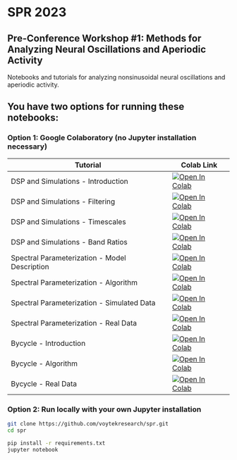 # SPR 2023
## Pre-Conference Workshop #1: Methods for Analyzing Neural Oscillations and Aperiodic Activity ###

Notebooks and tutorials for analyzing nonsinusoidal neural oscillations and aperiodic activity.

## You have two options for running these notebooks:
### Option 1: Google Colaboratory (no Jupyter installation necessary)

| Tutorial | Colab Link |
| - | --- |
|  DSP and Simulations - Introduction | [![Open In Colab](https://colab.research.google.com/assets/colab-badge.svg)](https://colab.research.google.com/github/voytekresearch/spr/blob/master/tutorials/00_dsp_and_sims/dsp_and_sims_00-Introduction.ipynb) |
|  DSP and Simulations - Filtering | [![Open In Colab](https://colab.research.google.com/assets/colab-badge.svg)](https://colab.research.google.com/github/voytekresearch/spr/blob/master/tutorials/00_dsp_and_sims/dsp_and_sims_01-Filtering.ipynb) |
|  DSP and Simulations - Timescales | [![Open In Colab](https://colab.research.google.com/assets/colab-badge.svg)](https://colab.research.google.com/github/voytekresearch/spr/blob/master/tutorials/00_dsp_and_sims/dsp_and_sims_02-Timescales.ipynb) |
|  DSP and Simulations - Band Ratios | [![Open In Colab](https://colab.research.google.com/assets/colab-badge.svg)](https://colab.research.google.com/github/voytekresearch/spr/blob/master/tutorials/00_dsp_and_sims/dsp_and_sims_03-BandRatios.ipynb) |
|  Spectral Parameterization - Model Description  | [![Open In Colab](https://colab.research.google.com/assets/colab-badge.svg)](https://colab.research.google.com/github/voytekresearch/spr/blob/master/tutorials/01_specparam/specparam_00-ModelDescription.ipynb) |
|  Spectral Parameterization - Algorithm   | [![Open In Colab](https://colab.research.google.com/assets/colab-badge.svg)](https://colab.research.google.com/github/voytekresearch/spr/blob/master/tutorials/01_specparam/specparam_01-Algorithm.ipynb) |
|  Spectral Parameterization - Simulated Data   | [![Open In Colab](https://colab.research.google.com/assets/colab-badge.svg)](https://colab.research.google.com/github/voytekresearch/spr/blob/master/tutorials/01_specparam/specparam_02-SimData.ipynb) |
|  Spectral Parameterization - Real Data   | [![Open In Colab](https://colab.research.google.com/assets/colab-badge.svg)](https://colab.research.google.com/github/voytekresearch/spr/blob/master/tutorials/01_specparam/specparam_03-RealData.ipynb) |
|  Bycycle - Introduction  | [![Open In Colab](https://colab.research.google.com/assets/colab-badge.svg)](https://colab.research.google.com/github/voytekresearch/spr/blob/master/tutorials/02_bycycle/bycycle_00-Introduction.ipynb) |
|  Bycycle - Algorithm  | [![Open In Colab](https://colab.research.google.com/assets/colab-badge.svg)](https://colab.research.google.com/github/voytekresearch/spr/blob/master/tutorials/02_bycycle/bycycle_01-Algorithm.ipynb) |
|  Bycycle - Real Data  | [![Open In Colab](https://colab.research.google.com/assets/colab-badge.svg)](https://colab.research.google.com/github/voytekresearch/spr/blob/master/tutorials/02_bycycle/bycycle_02-RealData.ipynb) |

### Option 2: Run locally with your own Jupyter installation

```bash
git clone https://github.com/voytekresearch/spr.git
cd spr

pip install -r requirements.txt
jupyter notebook
```